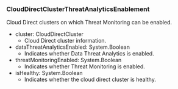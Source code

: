 ### CloudDirectClusterThreatAnalyticsEnablement
Cloud Direct clusters on which Threat Monitoring can be enabled.

- cluster: CloudDirectCluster
  - Cloud Direct cluster information.
- dataThreatAnalyticsEnabled: System.Boolean
  - Indicates whether Data Threat Analytics is enabled.
- threatMonitoringEnabled: System.Boolean
  - Indicates whether Threat Monitoring is enabled.
- isHealthy: System.Boolean
  - Indicates whether the cloud direct cluster is healthy.

